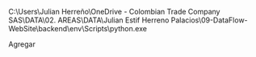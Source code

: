 C:\Users\Julian
Herreño\OneDrive - Colombian Trade Company SAS\DATA\02. AREAS\DATA\Julian Estif
Herreno Palacios\09-DataFlow-WebSite\backend\env\Scripts\python.exe

Agregar
